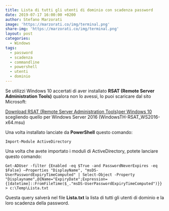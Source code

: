 ```yaml
---
title: Lista di tutti gli utenti di dominio con scadenza password
date: 2019-07-17 16:00:00 +0200
author: Stefano Marzorati
image: 'https://marzorati.co/img/terminal.png'
share-img: 'https://marzorati.co/img/terminal.png'
layout: post
categories:
  - Windows
tags:
  - password
  - scadenza
  - commandline
  - powershell
  - utenti
  - dominio
---
```

Se utilizzi Windows 10 accertati di aver installato **RSAT (Remote Server Administration Tools)** qualora non lo avessi, lo puoi scaricare dal sito Microsoft:   

<a href="https://www.microsoft.com/it-IT/download/details.aspx?id=45520" target="_blank">Download RSAT (Remote Server Administration Tools)per Windows 10</a> scegliendo quello per Windows Server 2016 (WindowsTH-RSAT_WS2016-x64.msu)   

Una volta installato lanciate da **PowerShell** questo comando:   

	Import-Module ActiveDirectory

Una volta che avete importato i moduli di ActiveDirectory, potete lanciare questo comando:   

	Get-ADUser -filter {Enabled -eq $True -and PasswordNeverExpires -eq $False} –Properties "DisplayName", "msDS-UserPasswordExpiryTimeComputed" | Select-Object -Property "Displayname",@{Name="ExpiryDate";Expression={[datetime]::FromFileTime($_."msDS-UserPasswordExpiryTimeComputed")}} > c:\Temp\Lista.txt

Questa query salverà nel file **Lista.txt** la lista di tutti gli utenti di dominio e la loro scadenza della password.
